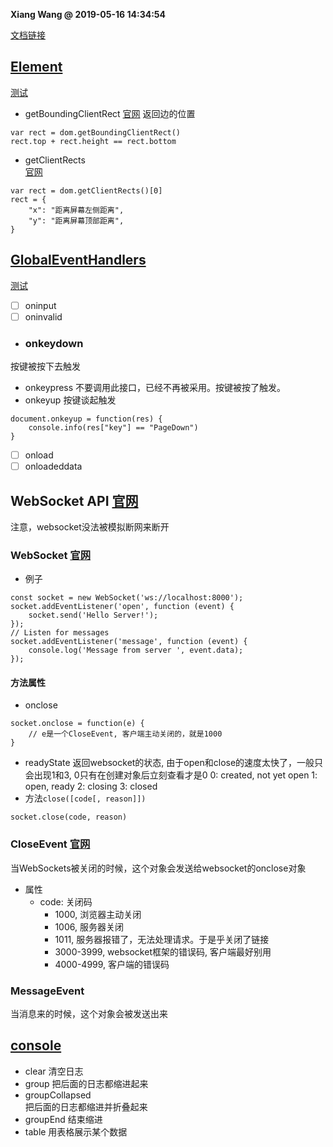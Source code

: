**Xiang Wang @ 2019-05-16 14:34:54**

[文档链接](https://developer.mozilla.org/en-US/docs/Web/API)

## [Element](./element.md)
[测试](./test/elements.html)
* getBoundingClientRect
[官网](https://developer.mozilla.org/en-US/docs/Web/API/Element/getBoundingClientRect)
返回边的位置
```
var rect = dom.getBoundingClientRect()
rect.top + rect.height == rect.bottom
```

* getClientRects  
[官网](https://developer.mozilla.org/en-US/docs/Web/API/Element/getClientRects)
```
var rect = dom.getClientRects()[0]
rect = {
    "x": "距离屏幕左侧距离",
    "y": "距离屏幕顶部距离",
}
```

## [GlobalEventHandlers](https://developer.mozilla.org/en-US/docs/Web/API/GlobalEventHandlers)
[测试](./test/globalevent.html)
* [ ] oninput
* [ ] oninvalid
* ### onkeydown
按键被按下去触发
* onkeypress
不要调用此接口，已经不再被采用。按键被按了触发。
* onkeyup
按键谈起触发
```
document.onkeyup = function(res) {
    console.info(res["key"] == "PageDown")
}
```
* [ ] onload
* [ ] onloadeddata

## WebSocket API [官网](https://developer.mozilla.org/en-US/docs/Web/API/Websockets_API)
注意，websocket没法被模拟断网来断开
### WebSocket [官网](https://developer.mozilla.org/en-US/docs/Web/API/WebSocket)
* 例子
```
const socket = new WebSocket('ws://localhost:8000');
socket.addEventListener('open', function (event) {
    socket.send('Hello Server!');
});
// Listen for messages
socket.addEventListener('message', function (event) {
    console.log('Message from server ', event.data);
});
```
#### 方法属性
* onclose
```
socket.onclose = function(e) {
    // e是一个CloseEvent, 客户端主动关闭的，就是1000
}
```
* readyState
返回websocket的状态, 由于open和close的速度太快了，一般只会出现1和3, 0只有在创建对象后立刻查看才是0
0: created, not yet open
1: open, ready
2: closing
3: closed
* 方法`close([code[, reason]])`
```
socket.close(code, reason)
```

### CloseEvent [官网](https://developer.mozilla.org/en-US/docs/Web/API/CloseEvent)
当WebSockets被关闭的时候，这个对象会发送给websocket的onclose对象
* 属性
    * code: 关闭码
        * 1000, 浏览器主动关闭
        * 1006, 服务器关闭
        * 1011, 服务器报错了，无法处理请求。于是乎关闭了链接
        * 3000-3999, websocket框架的错误码, 客户端最好别用
        * 4000-4999, 客户端的错误码

### MessageEvent
当消息来的时候，这个对象会被发送出来

## [console](https://developer.mozilla.org/en-US/docs/Web/API/Console_API)
* clear
清空日志
* group
把后面的日志都缩进起来
* groupCollapsed  
把后面的日志都缩进并折叠起来
* groupEnd
结束缩进
* table
用表格展示某个数据
